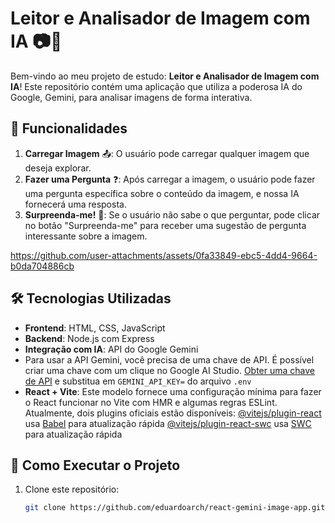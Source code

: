 # Leitor e Analisador de Imagem com IA 📷🤖

Bem-vindo ao meu projeto de estudo: **Leitor e Analisador de Imagem com IA**! Este repositório contém uma aplicação que utiliza a poderosa IA do Google, Gemini, para analisar imagens de forma interativa. 

## 🚀 Funcionalidades

1. **Carregar Imagem** 📤: O usuário pode carregar qualquer imagem que deseja explorar.
2. **Fazer uma Pergunta** ❓: Após carregar a imagem, o usuário pode fazer uma pergunta específica sobre o conteúdo da imagem, e nossa IA fornecerá uma resposta.
3. **Surpreenda-me!** 🎲: Se o usuário não sabe o que perguntar, pode clicar no botão "Surpreenda-me" para receber uma sugestão de pergunta interessante sobre a imagem.


https://github.com/user-attachments/assets/0fa33849-ebc5-4dd4-9664-b0da704886cb



## 🛠️ Tecnologias Utilizadas

- **Frontend**: HTML, CSS, JavaScript
- **Backend**: Node.js com Express
- **Integração com IA**: API do Google Gemini
- Para usar a API Gemini, você precisa de uma chave de API. É possível criar uma chave com um clique no Google AI Studio.
  [Obter uma chave de API](https://ai.google.dev/gemini-api/docs/api-key?hl=pt-br) e substitua em `GEMINI_API_KEY=` do arquivo `.env`
- **React + Vite**: Este modelo fornece uma configuração mínima para fazer o React funcionar no Vite com HMR e algumas regras ESLint.
Atualmente, dois plugins oficiais estão disponíveis:
  [@vitejs/plugin-react](https://github.com/vitejs/vite-plugin-react/blob/main/packages/plugin-react/README.md) usa [Babel](https://babeljs.io/) para atualização rápida
  [@vitejs/plugin-react-swc](https://github.com/vitejs/vite-plugin-react-swc) usa [SWC](https://swc.rs/) para atualização rápida

## 🚀 Como Executar o Projeto

1. Clone este repositório:
   ```bash
   git clone https://github.com/eduardoarch/react-gemini-image-app.git
